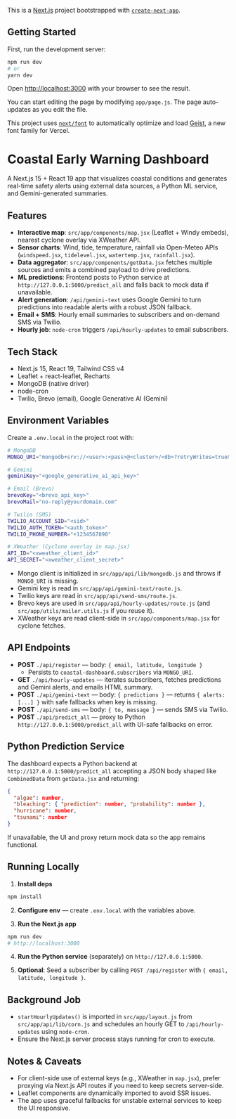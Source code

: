 This is a [Next.js](https://nextjs.org) project bootstrapped with [`create-next-app`](https://github.com/vercel/next.js/tree/canary/packages/create-next-app).

## Getting Started

First, run the development server:

```bash
npm run dev
# or
yarn dev
```

Open [http://localhost:3000](http://localhost:3000) with your browser to see the result.

You can start editing the page by modifying `app/page.js`. The page auto-updates as you edit the file.

This project uses [`next/font`](https://nextjs.org/docs/app/building-your-application/optimizing/fonts) to automatically optimize and load [Geist](https://vercel.com/font), a new font family for Vercel.

# Coastal Early Warning Dashboard

A Next.js 15 + React 19 app that visualizes coastal conditions and generates real-time safety alerts using external data sources, a Python ML service, and Gemini-generated summaries.

## Features

- __Interactive map__: `src/app/components/map.jsx` (Leaflet + Windy embeds), nearest cyclone overlay via XWeather API.
- __Sensor charts__: Wind, tide, temperature, rainfall via Open-Meteo APIs (`windspeed.jsx`, `tidelevel.jsx`, `watertemp.jsx`, `rainfall.jsx`).
- __Data aggregator__: `src/app/components/getData.jsx` fetches multiple sources and emits a combined payload to drive predictions.
- __ML predictions__: Frontend posts to Python service at `http://127.0.0.1:5000/predict_all` and falls back to mock data if unavailable.
- __Alert generation__: `/api/gemini-text` uses Google Gemini to turn predictions into readable alerts with a robust JSON fallback.
- __Email + SMS__: Hourly email summaries to subscribers and on-demand SMS via Twilio.
- __Hourly job__: `node-cron` triggers `/api/hourly-updates` to email subscribers.

## Tech Stack

- Next.js 15, React 19, Tailwind CSS v4
- Leaflet + react-leaflet, Recharts
- MongoDB (native driver)
- node-cron
- Twilio, Brevo (email), Google Generative AI (Gemini)

## Environment Variables

Create a `.env.local` in the project root with:

```bash
# MongoDB
MONGO_URI="mongodb+srv://<user>:<pass>@<cluster>/<db>?retryWrites=true&w=majority"

# Gemini
geminiKey="<google_generative_ai_api_key>"

# Email (Brevo)
brevoKey="<brevo_api_key>"
brevoMail="no-reply@yourdomain.com"

# Twilio (SMS)
TWILIO_ACCOUNT_SID="<sid>"
TWILIO_AUTH_TOKEN="<auth_token>"
TWILIO_PHONE_NUMBER="+1234567890"

# XWeather (Cyclone overlay in map.jsx)
API_ID="<xweather_client_id>"
API_SECRET="<xweather_client_secret>"
```

- Mongo client is initialized in `src/app/api/lib/mongodb.js` and throws if `MONGO_URI` is missing.
- Gemini key is read in `src/app/api/gemini-text/route.js`.
- Twilio keys are read in `src/app/api/send-sms/route.js`.
- Brevo keys are used in `src/app/api/hourly-updates/route.js` (and `src/app/utils/mailer.utils.js` if you reuse it).
- XWeather keys are read client-side in `src/app/components/map.jsx` for cyclone fetches.

## API Endpoints

- __POST__ `./api/register` — body: `{ email, latitude, longitude }`
  - Persists to `coastal-dashboard.subscribers` via `MONGO_URI`.
- __GET__ `./api/hourly-updates` — iterates subscribers, fetches predictions and Gemini alerts, and emails HTML summary.
- __POST__ `./api/gemini-text` — body: `{ predictions }` — returns `{ alerts: [...] }` with safe fallbacks when key is missing.
- __POST__ `./api/send-sms` — body: `{ to, message }` — sends SMS via Twilio.
- __POST__ `./api/predict_all` — proxy to Python `http://127.0.0.1:5000/predict_all` with UI-safe fallbacks on error.

## Python Prediction Service

The dashboard expects a Python backend at `http://127.0.0.1:5000/predict_all` accepting a JSON body shaped like `CombinedData` from `getData.jsx` and returning:

```json
{
  "algae": number,
  "bleaching": { "prediction": number, "probability": number },
  "hurricane": number,
  "tsunami": number
}
```

If unavailable, the UI and proxy return mock data so the app remains functional.

## Running Locally

1) __Install deps__
```bash
npm install
```

2) __Configure env__ — create `.env.local` with the variables above.

3) __Run the Next.js app__
```bash
npm run dev
# http://localhost:3000
```

4) __Run the Python service__ (separately) on `http://127.0.0.1:5000`.

5) __Optional__: Seed a subscriber by calling `POST /api/register` with `{ email, latitude, longitude }`.

## Background Job

- `startHourlyUpdates()` is imported in `src/app/layout.js` from `src/app/api/lib/corn.js` and schedules an hourly GET to `/api/hourly-updates` using `node-cron`.
- Ensure the Next.js server process stays running for cron to execute.

## Notes & Caveats

- For client-side use of external keys (e.g., XWeather in `map.jsx`), prefer proxying via Next.js API routes if you need to keep secrets server-side.
- Leaflet components are dynamically imported to avoid SSR issues.
- The app uses graceful fallbacks for unstable external services to keep the UI responsive.
